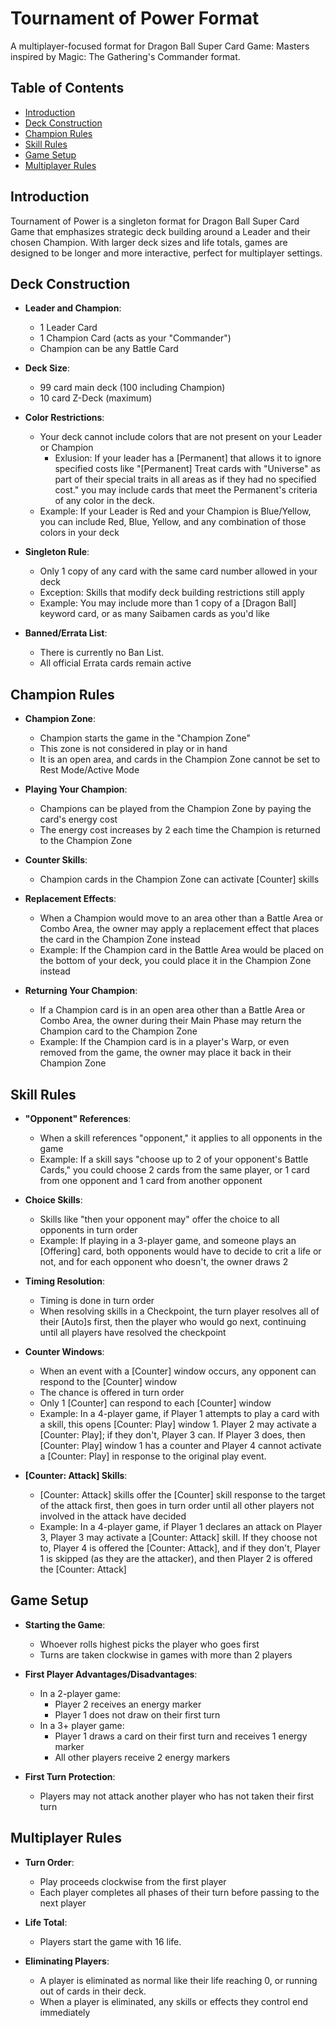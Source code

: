 # Tournament of Power Format

A multiplayer-focused format for Dragon Ball Super Card Game: Masters inspired by Magic: The Gathering's Commander format.

## Table of Contents
- [Introduction](#introduction)
- [Deck Construction](#deck-construction)
- [Champion Rules](#champion-rules)
- [Skill Rules](#skill-rules)
- [Game Setup](#game-setup)
- [Multiplayer Rules](#multiplayer-rules)

## Introduction

Tournament of Power is a singleton format for Dragon Ball Super Card Game that emphasizes strategic deck building around a Leader and their chosen Champion. With larger deck sizes and life totals, games are designed to be longer and more interactive, perfect for multiplayer settings.

## Deck Construction

- **Leader and Champion**: 
  - 1 Leader Card
  - 1 Champion Card (acts as your "Commander")
  - Champion can be any Battle Card

- **Deck Size**:
  - 99 card main deck (100 including Champion)
  - 10 card Z-Deck (maximum)

- **Color Restrictions**:
  - Your deck cannot include colors that are not present on your Leader or Champion
    - Exlusion: If your leader has a [Permanent] that allows it to ignore specified costs like "[Permanent] Treat cards with "Universe" as part of their special traits in all areas as if they had no specified cost." you may include cards that meet the Permanent's criteria of any color in the deck.
  - Example: If your Leader is Red and your Champion is Blue/Yellow, you can include Red, Blue, Yellow, and any combination of those colors in your deck

- **Singleton Rule**:
  - Only 1 copy of any card with the same card number allowed in your deck
  - Exception: Skills that modify deck building restrictions still apply
  - Example: You may include more than 1 copy of a [Dragon Ball] keyword card, or as many Saibamen cards as you'd like

- **Banned/Errata List**:
  - There is currently no Ban List.
  - All official Errata cards remain active

## Champion Rules

- **Champion Zone**:
  - Champion starts the game in the "Champion Zone"
  - This zone is not considered in play or in hand
  - It is an open area, and cards in the Champion Zone cannot be set to Rest Mode/Active Mode

- **Playing Your Champion**:
  - Champions can be played from the Champion Zone by paying the card's energy cost
  - The energy cost increases by 2 each time the Champion is returned to the Champion Zone

- **Counter Skills**:
  - Champion cards in the Champion Zone can activate [Counter] skills

- **Replacement Effects**:
  - When a Champion would move to an area other than a Battle Area or Combo Area, the owner may apply a replacement effect that places the card in the Champion Zone instead
  - Example: If the Champion card in the Battle Area would be placed on the bottom of your deck, you could place it in the Champion Zone instead

- **Returning Your Champion**:
  - If a Champion card is in an open area other than a Battle Area or Combo Area, the owner during their Main Phase may return the Champion card to the Champion Zone
  - Example: If the Champion card is in a player's Warp, or even removed from the game, the owner may place it back in their Champion Zone

## Skill Rules

- **"Opponent" References**:
  - When a skill references "opponent," it applies to all opponents in the game
  - Example: If a skill says "choose up to 2 of your opponent's Battle Cards," you could choose 2 cards from the same player, or 1 card from one opponent and 1 card from another opponent

- **Choice Skills**:
  - Skills like "then your opponent may" offer the choice to all opponents in turn order
  - Example: If playing in a 3-player game, and someone plays an [Offering] card, both opponents would have to decide to crit a life or not, and for each opponent who doesn't, the owner draws 2

- **Timing Resolution**:
  - Timing is done in turn order
  - When resolving skills in a Checkpoint, the turn player resolves all of their [Auto]s first, then the player who would go next, continuing until all players have resolved the checkpoint

- **Counter Windows**:
  - When an event with a [Counter] window occurs, any opponent can respond to the [Counter] window
  - The chance is offered in turn order
  - Only 1 [Counter] can respond to each [Counter] window
  - Example: In a 4-player game, if Player 1 attempts to play a card with a skill, this opens [Counter: Play] window 1. Player 2 may activate a [Counter: Play]; if they don't, Player 3 can. If Player 3 does, then [Counter: Play] window 1 has a counter and Player 4 cannot activate a [Counter: Play] in response to the original play event.

- **[Counter: Attack] Skills**:
  - [Counter: Attack] skills offer the [Counter] skill response to the target of the attack first, then goes in turn order until all other players not involved in the attack have decided
  - Example: In a 4-player game, if Player 1 declares an attack on Player 3, Player 3 may activate a [Counter: Attack] skill. If they choose not to, Player 4 is offered the [Counter: Attack], and if they don't, Player 1 is skipped (as they are the attacker), and then Player 2 is offered the [Counter: Attack]

## Game Setup

- **Starting the Game**:
  - Whoever rolls highest picks the player who goes first
  - Turns are taken clockwise in games with more than 2 players

- **First Player Advantages/Disadvantages**:
  - In a 2-player game:
    - Player 2 receives an energy marker
    - Player 1 does not draw on their first turn
  - In a 3+ player game:
    - Player 1 draws a card on their first turn and receives 1 energy marker
    - All other players receive 2 energy markers

- **First Turn Protection**:
  - Players may not attack another player who has not taken their first turn

## Multiplayer Rules

- **Turn Order**:
  - Play proceeds clockwise from the first player
  - Each player completes all phases of their turn before passing to the next player

- **Life Total**:
  - Players start the game with 16 life.

- **Eliminating Players**:
  - A player is eliminated as normal like their life reaching 0, or running out of cards in their deck.
  - When a player is eliminated, any skills or effects they control end immediately
